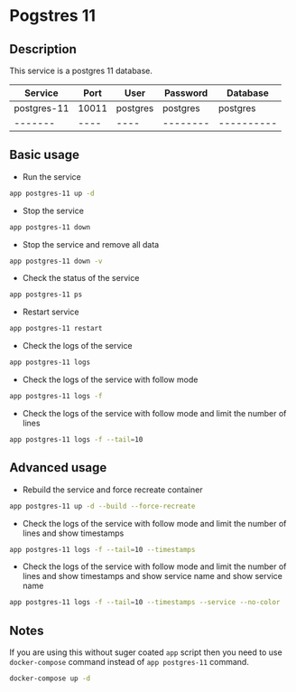 # Pogstres 11

## Description

This service is a postgres 11 database.

| Service     | Port  | User     | Password | Database   |
| ----------- | ----- | -------- | -------- | ---------- |
| postgres-11 | 10011 | postgres | postgres | postgres   |
| -------     | ----  | ----     | -------- | ---------- |

## Basic usage

- Run the service

```bash
app postgres-11 up -d
```

- Stop the service

```bash
app postgres-11 down
```

- Stop the service and remove all data

```bash
app postgres-11 down -v
```

- Check the status of the service

```bash
app postgres-11 ps
```

- Restart service

```bash
app postgres-11 restart
```

- Check the logs of the service

```bash
app postgres-11 logs
```

- Check the logs of the service with follow mode

```bash
app postgres-11 logs -f
```

- Check the logs of the service with follow mode and limit the number of lines

```bash
app postgres-11 logs -f --tail=10
```

## Advanced usage

- Rebuild the service and force recreate container

```bash
app postgres-11 up -d --build --force-recreate
```

- Check the logs of the service with follow mode and limit the number of lines and show timestamps

```bash
app postgres-11 logs -f --tail=10 --timestamps
```

- Check the logs of the service with follow mode and limit the number of lines and show timestamps and show service name and show service name

```bash
app postgres-11 logs -f --tail=10 --timestamps --service --no-color
```

## Notes

If you are using this without suger coated `app` script then you need to use `docker-compose` command instead of `app postgres-11` command.

```bash
docker-compose up -d
```
